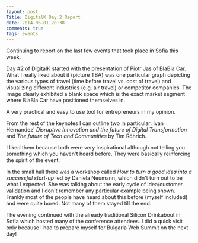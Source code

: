 ```yaml
---
layout: post
Title: DigitalK Day 2 Report
date: 2014-06-01 20:38
comments: true
Tags: events
---
```


Continuing to report on the last few events that took place in Sofia this week.

Day #2 of DigitalK started with the presentation of Piotr Jas of BlaBla Car.
What I really liked about it (picture TBA) was one particular graph depicting
the various types of travel (time before travel vs. cost of travel) and
visualizing different industries (e.g. air travel) or competitor companies.
The image clearly exhibited a blank space which is the exact market segment
where BlaBla Car have positioned themselves in.

A very practical and easy to use tool for entrepreneurs in my opinion.

From the rest of the keynotes I can outline two in particular:
Ivan Hernandez' *Disruptive Innovation and the future of Digital Transformation*
and *The future of Tech and Communities* by Tim Röhrich.

I liked them because both were very inspirational although not telling you
something which you haven't heard before. They were basically reinforcing
the spirit of the event.

In the small hall there was a workshop called 
*How to turn a good idea into a successful start-up* led by Daniela Neumann,
which didn't turn out to be what I expected. She was talking about the early
cycle of idea/customer validation and I don't remember any particular example
being shown. Frankly most of the people have heard about this before (myself included)
and were quite bored. Not many of them stayed till the end.


The evening continued with the already traditional Silicon Drinkabout in Sofia
which hosted many of the conference attendees. I did a quick visit only
because I had to prepare myself for Bulgaria Web Summit on the next day!





